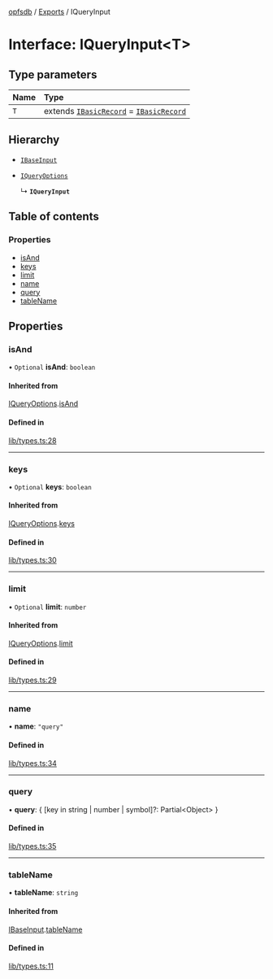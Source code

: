 [opfsdb](../README.md) / [Exports](../modules.md) / IQueryInput

# Interface: IQueryInput\<T\>

## Type parameters

| Name | Type |
| :------ | :------ |
| `T` | extends [`IBasicRecord`](../modules.md#ibasicrecord) = [`IBasicRecord`](../modules.md#ibasicrecord) |

## Hierarchy

- [`IBaseInput`](IBaseInput.md)

- [`IQueryOptions`](IQueryOptions.md)

  ↳ **`IQueryInput`**

## Table of contents

### Properties

- [isAnd](IQueryInput.md#isand)
- [keys](IQueryInput.md#keys)
- [limit](IQueryInput.md#limit)
- [name](IQueryInput.md#name)
- [query](IQueryInput.md#query)
- [tableName](IQueryInput.md#tablename)

## Properties

### isAnd

• `Optional` **isAnd**: `boolean`

#### Inherited from

[IQueryOptions](IQueryOptions.md).[isAnd](IQueryOptions.md#isand)

#### Defined in

[lib/types.ts:28](https://github.com/sliterok/opfsdb/blob/bc134c9/lib/types.ts#L28)

___

### keys

• `Optional` **keys**: `boolean`

#### Inherited from

[IQueryOptions](IQueryOptions.md).[keys](IQueryOptions.md#keys)

#### Defined in

[lib/types.ts:30](https://github.com/sliterok/opfsdb/blob/bc134c9/lib/types.ts#L30)

___

### limit

• `Optional` **limit**: `number`

#### Inherited from

[IQueryOptions](IQueryOptions.md).[limit](IQueryOptions.md#limit)

#### Defined in

[lib/types.ts:29](https://github.com/sliterok/opfsdb/blob/bc134c9/lib/types.ts#L29)

___

### name

• **name**: ``"query"``

#### Defined in

[lib/types.ts:34](https://github.com/sliterok/opfsdb/blob/bc134c9/lib/types.ts#L34)

___

### query

• **query**: \{ [key in string \| number \| symbol]?: Partial\<Object\> }

#### Defined in

[lib/types.ts:35](https://github.com/sliterok/opfsdb/blob/bc134c9/lib/types.ts#L35)

___

### tableName

• **tableName**: `string`

#### Inherited from

[IBaseInput](IBaseInput.md).[tableName](IBaseInput.md#tablename)

#### Defined in

[lib/types.ts:11](https://github.com/sliterok/opfsdb/blob/bc134c9/lib/types.ts#L11)
